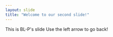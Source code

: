 ```yaml
---
layout: slide
title: "Welcome to our second slide!"
---
```

This is BL-P's slide
Use the left arrow to go back!